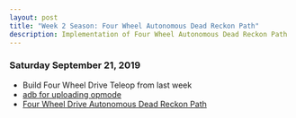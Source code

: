 ```yaml
---
layout: post
title: "Week 2 Season: Four Wheel Autonomous Dead Reckon Path"
description: Implementation of Four Wheel Autonomous Dead Reckon Path
---
```



### Saturday September 21, 2019
* Build Four Wheel Drive Teleop from last week
* [adb for uploading opmode](https://github.com/java-rnrr/software/wiki/ADB-Setup)
* [Four Wheel Drive Autonomous Dead Reckon Path](https://github.com/java-rnrr/software/wiki/Four-Wheel-Autonomous-Dead-Reckon-Path)
